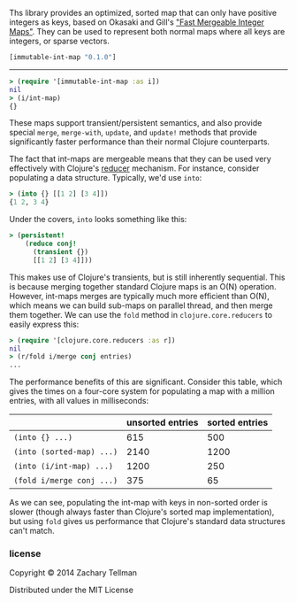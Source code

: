 Ths library provides an optimized, sorted map that can only have positive integers as keys, based on Okasaki and Gill's ["Fast Mergeable Integer Maps"](https://www.lri.fr/~filliatr/ftp/ocaml/ds/ptset.ml).  They can be used to represent both normal maps where all keys are integers, or sparse vectors.

```clj
[immutable-int-map "0.1.0"]
```

---

```clj
> (require '[immutable-int-map :as i])
nil
> (i/int-map)
{}
```

These maps support transient/persistent semantics, and also provide special `merge`, `merge-with`, `update`, and `update!` methods that provide significantly faster performance than their normal Clojure counterparts.

The fact that int-maps are mergeable means that they can be used very effectively with Clojure's [reducer](http://clojure.com/blog/2012/05/08/reducers-a-library-and-model-for-collection-processing.html) mechanism.  For instance, consider populating a data structure.  Typically, we'd use `into`:

```clj
> (into {} [[1 2] [3 4]])
{1 2, 3 4}
```

Under the covers, `into` looks something like this:

```clj
> (persistent!
    (reduce conj!
      (transient {})
      [[1 2] [3 4]]))
```

This makes use of Clojure's transients, but is still inherently sequential.  This is because merging together standard Clojure maps is an O(N) operation.  However, int-maps merges are typically much more efficient than O(N), which means we can build sub-maps on parallel thread, and then merge them together.  We can use the `fold` method in `clojure.core.reducers` to easily express this:

```clj
> (require '[clojure.core.reducers :as r])
nil
> (r/fold i/merge conj entries)
...
```

The performance benefits of this are significant.  Consider this table, which gives the times on a four-core system for populating a map with a million entries, with all values in milliseconds:

| | unsorted entries | sorted entries |
|----|------------------|-------------|
| `(into {} ...)` | 615 | 500 |
| `(into (sorted-map) ...)` | 2140 | 1200 |
| `(into (i/int-map) ...)` | 1200 | 250 |
| `(fold i/merge conj ...)` | 375 | 65 |

As we can see, populating the int-map with keys in non-sorted order is slower (though always faster than Clojure's sorted map implementation), but using `fold` gives us performance that Clojure's standard data structures can't match.


### license

Copyright © 2014 Zachary Tellman

Distributed under the MIT License
